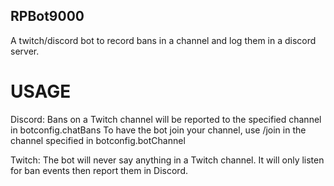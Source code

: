 ## RPBot9000

A twitch/discord bot to record bans in a channel and log them in a discord server.


# USAGE

Discord:
Bans on a Twitch channel will be reported to the specified channel in botconfig.chatBans
To have the bot join your channel, use /join in the channel specified in botconfig.botChannel

Twitch:
The bot will never say anything in a Twitch channel. It will only listen for ban events then report them in Discord.
